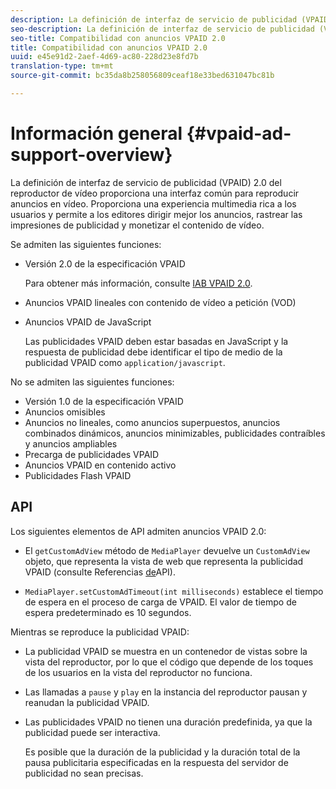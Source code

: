 ```yaml
---
description: La definición de interfaz de servicio de publicidad (VPAID) 2.0 del reproductor de vídeo proporciona una interfaz común para reproducir anuncios en vídeo. Proporciona una experiencia multimedia rica a los usuarios y permite a los editores dirigir mejor los anuncios, rastrear las impresiones de publicidad y monetizar el contenido de vídeo.
seo-description: La definición de interfaz de servicio de publicidad (VPAID) 2.0 del reproductor de vídeo proporciona una interfaz común para reproducir anuncios en vídeo. Proporciona una experiencia multimedia rica a los usuarios y permite a los editores dirigir mejor los anuncios, rastrear las impresiones de publicidad y monetizar el contenido de vídeo.
seo-title: Compatibilidad con anuncios VPAID 2.0
title: Compatibilidad con anuncios VPAID 2.0
uuid: e45e91d2-2aef-4d69-ac80-228d23e8fd7b
translation-type: tm+mt
source-git-commit: bc35da8b258056809ceaf18e33bed631047bc81b

---
```



# Información general {#vpaid-ad-support-overview}

La definición de interfaz de servicio de publicidad (VPAID) 2.0 del reproductor de vídeo proporciona una interfaz común para reproducir anuncios en vídeo. Proporciona una experiencia multimedia rica a los usuarios y permite a los editores dirigir mejor los anuncios, rastrear las impresiones de publicidad y monetizar el contenido de vídeo.

Se admiten las siguientes funciones:

* Versión 2.0 de la especificación VPAID

   Para obtener más información, consulte [IAB VPAID 2.0](https://www.iab.com/wp-content/uploads/2015/06/VPAID_2_0_Final_04-10-2012.pdf).
* Anuncios VPAID lineales con contenido de vídeo a petición (VOD)
* Anuncios VPAID de JavaScript

   Las publicidades VPAID deben estar basadas en JavaScript y la respuesta de publicidad debe identificar el tipo de medio de la publicidad VPAID como `application/javascript`.

No se admiten las siguientes funciones:

* Versión 1.0 de la especificación VPAID
* Anuncios omisibles
* Anuncios no lineales, como anuncios superpuestos, anuncios combinados dinámicos, anuncios minimizables, publicidades contraíbles y anuncios ampliables
* Precarga de publicidades VPAID
* Anuncios VPAID en contenido activo
* Publicidades Flash VPAID

## API

Los siguientes elementos de API admiten anuncios VPAID 2.0:

* El `getCustomAdView` método de `MediaPlayer` devuelve un `CustomAdView` objeto, que representa la vista de web que representa la publicidad VPAID (consulte Referencias [de](https://help.adobe.com/en_US/primetime/api/psdk/javadoc/index.html)API).

* `MediaPlayer.setCustomAdTimeout(int milliseconds)` establece el tiempo de espera en el proceso de carga de VPAID. El valor de tiempo de espera predeterminado es 10 segundos.

Mientras se reproduce la publicidad VPAID:

* La publicidad VPAID se muestra en un contenedor de vistas sobre la vista del reproductor, por lo que el código que depende de los toques de los usuarios en la vista del reproductor no funciona.
* Las llamadas a `pause` y `play` en la instancia del reproductor pausan y reanudan la publicidad VPAID.

* Las publicidades VPAID no tienen una duración predefinida, ya que la publicidad puede ser interactiva.

   Es posible que la duración de la publicidad y la duración total de la pausa publicitaria especificadas en la respuesta del servidor de publicidad no sean precisas.